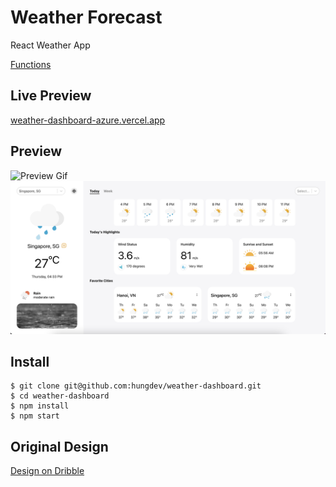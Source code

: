 # Weather Forecast

React Weather App

[Functions](https://github.com/hungdev/weather-dashboard/blob/master/FunctionRequirement.md)

## Live Preview

[weather-dashboard-azure.vercel.app](weather-dashboard-azure.vercel.app)

## Preview

![Preview Gif](https://github.com/hungdev/weather-dashboard/blob/master/Recording%202023-06-01%20at%2017.19.47.gif)
![Preview Image](https://github.com/hungdev/weather-dashboard/blob/master/Screenshot%202023-06-01%20at%2016.33.34.png)

## Install
```
$ git clone git@github.com:hungdev/weather-dashboard.git
$ cd weather-dashboard
$ npm install
$ npm start
```

## Original Design

[Design on Dribble](https://dribbble.com/shots/10460680-Weather-App)
